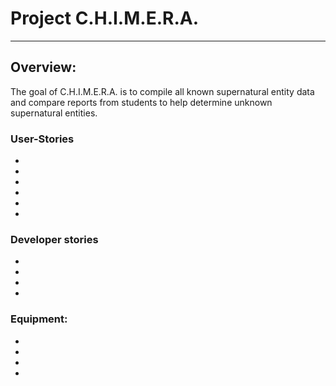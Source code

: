 # Project C.H.I.M.E.R.A.
---
## Overview:
The goal of C.H.I.M.E.R.A. is to compile all known supernatural entity data and compare reports from students to help determine unknown supernatural entities.
### User-Stories

-

-

- 

- 

- 

-  

### Developer stories

- 

- 

- 

- 

### Equipment:

- 

-

-

-
